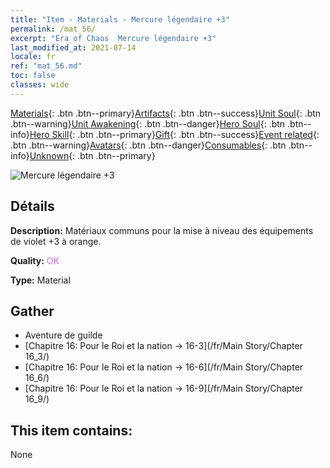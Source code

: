 ```yaml
---
title: "Item - Materials - Mercure légendaire +3"
permalink: /mat_56/
excerpt: "Era of Chaos  Mercure légendaire +3"
last_modified_at: 2021-07-14
locale: fr
ref: "mat_56.md"
toc: false
classes: wide
---
```

 [Materials](/ItemsFR/){: .btn .btn--primary}[Artifacts](/ItemsFR/Artifacts/){: .btn .btn--success}[Unit Soul](/ItemsFR/UnitSoul/){: .btn .btn--warning}[Unit Awakening](/ItemsFR/UnitAwakening/){: .btn .btn--danger}[Hero Soul](/ItemsFR/HeroSoul/){: .btn .btn--info}[Hero Skill](/ItemsFR/HeroSkill/){: .btn .btn--primary}[Gift](/ItemsFR/Gift/){: .btn .btn--success}[Event related](/ItemsFR/Events/){: .btn .btn--warning}[Avatars](/ItemsFR/Avatars/){: .btn .btn--danger}[Consumables](/ItemsFR/Consumables/){: .btn .btn--info}[Unknown](/ItemsFR/Unknown/){: .btn .btn--primary}

 ![Mercure légendaire +3](/images/t/i_cailiao_shuiyin2.png)

## Détails
 **Description:** Matériaux communs pour la mise à niveau des équipements de violet +3 à orange.

 **Quality:** <span style="color: #DA70D6">OK</span>

 **Type:** Material

## Gather

*    Aventure de guilde 
*    [Chapitre 16: Pour le Roi et la nation -> 16-3](/fr/Main Story/Chapter 16_3/) 
*    [Chapitre 16: Pour le Roi et la nation -> 16-6](/fr/Main Story/Chapter 16_6/) 
*    [Chapitre 16: Pour le Roi et la nation -> 16-9](/fr/Main Story/Chapter 16_9/) 

## This item contains:

  None

